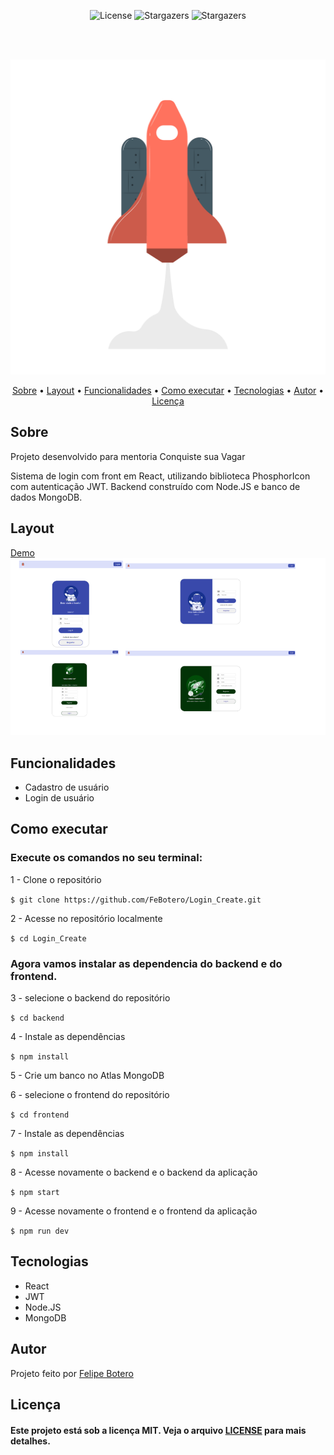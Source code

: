 <p align="center">
   <img alt="License" src="https://img.shields.io/badge/license-MIT-%23845afd">
   <img alt="Stargazers" src="https://img.shields.io/badge/Stars-1-%23845afd">
  <img alt="Stargazers" src="https://img.shields.io/badge/Forks-0-%23845afd">
 
  
  
</p>
<br><br>
<p align="center">

  <img alt="SpaceLogin" src="https://github.com/FeBotero/Login_Create/blob/main/frontend/src/assets/Solar%20system-pana.png">
 </p>                
 
 <p align="center">
 <a href="#sobre">Sobre</a> •
 <a href="#layout">Layout</a> • 
 <a href="#funcoes">Funcionalidades</a> •
 <a href="#como_executar">Como executar</a> • 
 <a href="#tecnologias">Tecnologias</a> • 
 <a href="#autor">Autor</a> • 
 <a href="#licenca">Licença</a>
</p>



<h2 id="sobre">Sobre</h2>

<p>Projeto desenvolvido para mentoria Conquiste sua Vagar</p>
<p>
  Sistema de login com front em React, utilizando biblioteca PhosphorIcon com autenticação JWT. Backend construído com Node.JS e banco de dados MongoDB.
</p>

 <h2 id="layout">Layout</h2>
 <a href="https://loginfront.onrender.com">Demo</a> 
 
<img alt="SpaceLogin" src="https://github.com/FeBotero/Login_Create/blob/main/frontend/src/assets/assets.png">


<h2 id="funcoes">Funcionalidades</h2>

<ul>
   <li>Cadastro de usuário</li>
   <li>Login de usuário</li>
   
   
</ul>
   
   
  

  <h2 id="como_executar">Como executar</h2>
  <h3>Execute os comandos no seu terminal:</h3>
  
<p>1 - Clone o repositório</p>
   
`$ git clone https://github.com/FeBotero/Login_Create.git`

<p>2 - Acesse no repositório localmente</p>

`$ cd Login_Create`

<h3>Agora vamos instalar as dependencia do backend e do frontend.</h3>

<p>3 - selecione o backend do repositório</p>

`$ cd backend`

<p>4 - Instale as dependências</p>

`$ npm install`

<p>5 - Crie um banco no Atlas MongoDB</p>

<p>6 - selecione o frontend do repositório</p>

`$ cd frontend`

<p>7 - Instale as dependências</p>

`$ npm install`

<p>8 - Acesse novamente o backend e o backend da aplicação</p>

`$ npm start`

<p>9 - Acesse novamente o frontend e o frontend da aplicação</p>

`$ npm run dev`

      


<h2 id="tecnologias">Tecnologias</h2>
  <ul>
  <li>React</li>
  <li>JWT</li>
  <li>Node.JS </li>
  <li>MongoDB</li>
  </ul>
   
<h2 id="autor">Autor</h2>

<p>
  Projeto feito por <a href="https://github.com/FeBotero">Felipe Botero<a/></p>
  
  
<h2 id="licenca">Licença</h2>
   
<h4>Este projeto está sob a licença MIT. Veja o arquivo <a href="https://github.com/FeBotero/Inovatec_2022/blob/main/LICENSE.txt">LICENSE</a> para mais detalhes.</h4>
